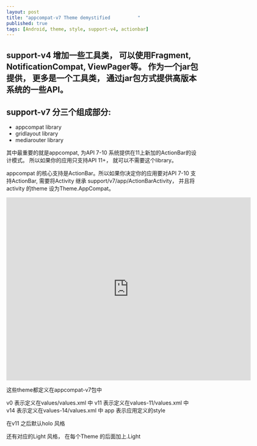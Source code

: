 ```yaml
---
layout: post
title: "appcompat-v7 Theme demystified 			"
published: true
tags: [Android, theme, style, support-v4, actionbar]
---
```



## support-v4 增加一些工具类， 可以使用Fragment, NotificationCompat, ViewPager等。 作为一个jar包提供， 更多是一个工具类， 通过jar包方式提供高版本系统的一些API。

## support-v7 分三个组成部分:

* appcompat library 
* gridlayout library
* mediarouter library

 
其中最重要的就是appcompat, 为API 7-10 系统提供在11上新加的ActionBar的设计模式。 所以如果你的应用只支持API 11+， 就可以不需要这个library。 

appcompat 的核心支持是ActionBar。所以如果你决定你的应用要对API 7-10 支持ActionBar, 需要将Activity 继承 support/v7/app/ActionBarActivity， 并且将activity 的theme 设为Theme.AppCompat。 

<iframe src="https://docs.google.com/file/d/0B0Ljn_Q37N4bY25HcU1rNklUR3M/&embedded=true" width="640" height="480"  frameborder="0"></iframe>


这些theme都定义在appcompat-v7包中	
	
	
v0 表示定义在values/values.xml 中	
v11 表示定义在values-11/values.xml 中	
v14 表示定义在values-14/values.xml 中	
app 表示应用定义的style	
	
在v11 之后默认holo 风格	
	
还有对应的Light 风格， 在每个Theme 的后面加上.Light	
